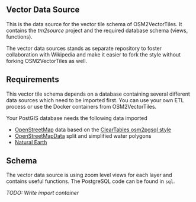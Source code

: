 ## Vector Data Source

This is the data source for the vector tile schema of OSM2VectorTiles.
It contains the *tm2source* project and the required database schema (views, functions).

The vector data sources stands as separate repository to foster collaboration with Wikipedia
and make it easier to fork the style without forking OSM2VectorTiles as well.

## Requirements

This vector tile schema depends on a database containing several different data sources
which need to be imported first. You can use your own ETL process or use the Docker containers from
OSM2VectorTiles.

Your PostGIS database needs the following data imported

- [OpenStreetMap](http://wiki.openstreetmap.org/wiki/Osm2pgsql) data based on the [ClearTables osm2pgsql style](https://github.com/ClearTables/ClearTables)
- [OpenStreetMapData](http://openstreetmapdata.com/) split and simplified water polygons
- [Natural Earth](http://www.naturalearthdata.com/)

## Schema

The vector data source is using zoom level views for each layer and contains useful functions.
The PostgreSQL code can be found in `sql`.

*TODO: Write import container*
